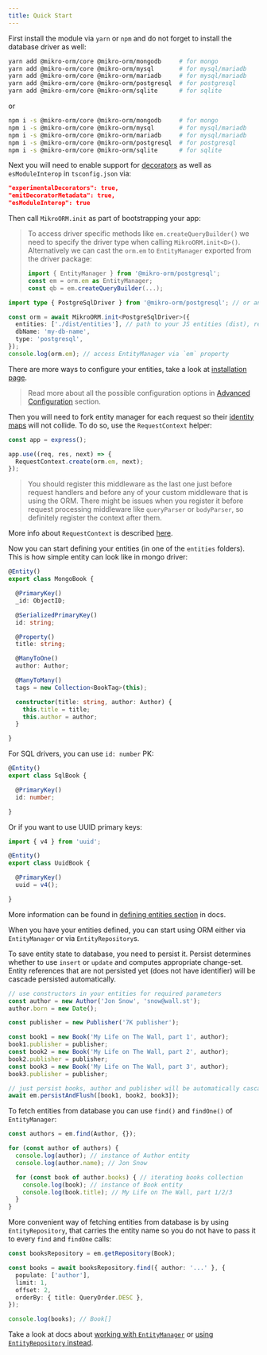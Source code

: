 ```yaml
---
title: Quick Start
---
```


First install the module via `yarn` or `npm` and do not forget to install the database driver as well:

```sh
yarn add @mikro-orm/core @mikro-orm/mongodb     # for mongo
yarn add @mikro-orm/core @mikro-orm/mysql       # for mysql/mariadb
yarn add @mikro-orm/core @mikro-orm/mariadb     # for mysql/mariadb
yarn add @mikro-orm/core @mikro-orm/postgresql  # for postgresql
yarn add @mikro-orm/core @mikro-orm/sqlite      # for sqlite
```

or

```sh
npm i -s @mikro-orm/core @mikro-orm/mongodb     # for mongo
npm i -s @mikro-orm/core @mikro-orm/mysql       # for mysql/mariadb
npm i -s @mikro-orm/core @mikro-orm/mariadb     # for mysql/mariadb
npm i -s @mikro-orm/core @mikro-orm/postgresql  # for postgresql
npm i -s @mikro-orm/core @mikro-orm/sqlite      # for sqlite
```

Next you will need to enable support for [decorators](https://www.typescriptlang.org/docs/handbook/decorators.html) as well as `esModuleInterop` in `tsconfig.json` via:

```json
"experimentalDecorators": true,
"emitDecoratorMetadata": true,
"esModuleInterop": true
```

Then call `MikroORM.init` as part of bootstrapping your app:

> To access driver specific methods like `em.createQueryBuilder()` we need to specify the driver type when calling `MikroORM.init<D>()`. Alternatively we can cast the `orm.em` to `EntityManager` exported from the driver package:
>
> ```ts
> import { EntityManager } from '@mikro-orm/postgresql';
> const em = orm.em as EntityManager;
> const qb = em.createQueryBuilder(...);
> ```

```ts
import type { PostgreSqlDriver } from '@mikro-orm/postgresql'; // or any other driver package

const orm = await MikroORM.init<PostgreSqlDriver>({
  entities: ['./dist/entities'], // path to your JS entities (dist), relative to `baseDir`
  dbName: 'my-db-name',
  type: 'postgresql',
});
console.log(orm.em); // access EntityManager via `em` property
```

There are more ways to configure your entities, take a look at [installation page](https://mikro-orm.io/installation/).

> Read more about all the possible configuration options in [Advanced Configuration](https://mikro-orm.io/docs/configuration) section.

Then you will need to fork entity manager for each request so their [identity maps](https://mikro-orm.io/identity-map/) will not collide. To do so, use the `RequestContext` helper:

```ts
const app = express();

app.use((req, res, next) => {
  RequestContext.create(orm.em, next);
});
```

> You should register this middleware as the last one just before request handlers and before any of your custom middleware that is using the ORM. There might be issues when you register it before request processing middleware like `queryParser` or `bodyParser`, so definitely register the context after them.

More info about `RequestContext` is described [here](https://mikro-orm.io/identity-map/#request-context).

Now you can start defining your entities (in one of the `entities` folders). This is how simple entity can look like in mongo driver:

```ts title="./entities/MongoBook.ts"
@Entity()
export class MongoBook {

  @PrimaryKey()
  _id: ObjectID;

  @SerializedPrimaryKey()
  id: string;

  @Property()
  title: string;

  @ManyToOne()
  author: Author;

  @ManyToMany()
  tags = new Collection<BookTag>(this);

  constructor(title: string, author: Author) {
    this.title = title;
    this.author = author;
  }

}
```

For SQL drivers, you can use `id: number` PK:

```ts title="./entities/SqlBook.ts"
@Entity()
export class SqlBook {

  @PrimaryKey()
  id: number;

}
```

Or if you want to use UUID primary keys:

```ts title="./entities/UuidBook.ts"
import { v4 } from 'uuid';

@Entity()
export class UuidBook {

  @PrimaryKey()
  uuid = v4();

}
```

More information can be found in [defining entities section](https://mikro-orm.io/defining-entities/) in docs.

When you have your entities defined, you can start using ORM either via `EntityManager` or via `EntityRepository`s.

To save entity state to database, you need to persist it. Persist determines whether to use `insert` or `update` and computes appropriate change-set. Entity references that are not persisted yet (does not have identifier) will be cascade persisted automatically.

```ts
// use constructors in your entities for required parameters
const author = new Author('Jon Snow', 'snow@wall.st');
author.born = new Date();

const publisher = new Publisher('7K publisher');

const book1 = new Book('My Life on The Wall, part 1', author);
book1.publisher = publisher;
const book2 = new Book('My Life on The Wall, part 2', author);
book2.publisher = publisher;
const book3 = new Book('My Life on The Wall, part 3', author);
book3.publisher = publisher;

// just persist books, author and publisher will be automatically cascade persisted
await em.persistAndFlush([book1, book2, book3]);
```

To fetch entities from database you can use `find()` and `findOne()` of `EntityManager`:

```ts
const authors = em.find(Author, {});

for (const author of authors) {
  console.log(author); // instance of Author entity
  console.log(author.name); // Jon Snow

  for (const book of author.books) { // iterating books collection
    console.log(book); // instance of Book entity
    console.log(book.title); // My Life on The Wall, part 1/2/3
  }
}
```

More convenient way of fetching entities from database is by using `EntityRepository`, that carries the entity name so you do not have to pass it to every `find` and `findOne` calls:

```ts
const booksRepository = em.getRepository(Book);

const books = await booksRepository.find({ author: '...' }, {
  populate: ['author'],
  limit: 1,
  offset: 2,
  orderBy: { title: QueryOrder.DESC },
});

console.log(books); // Book[]
```

Take a look at docs about [working with `EntityManager`](https://mikro-orm.io/entity-manager/) or [using `EntityRepository` instead](https://mikro-orm.io/repositories/).
